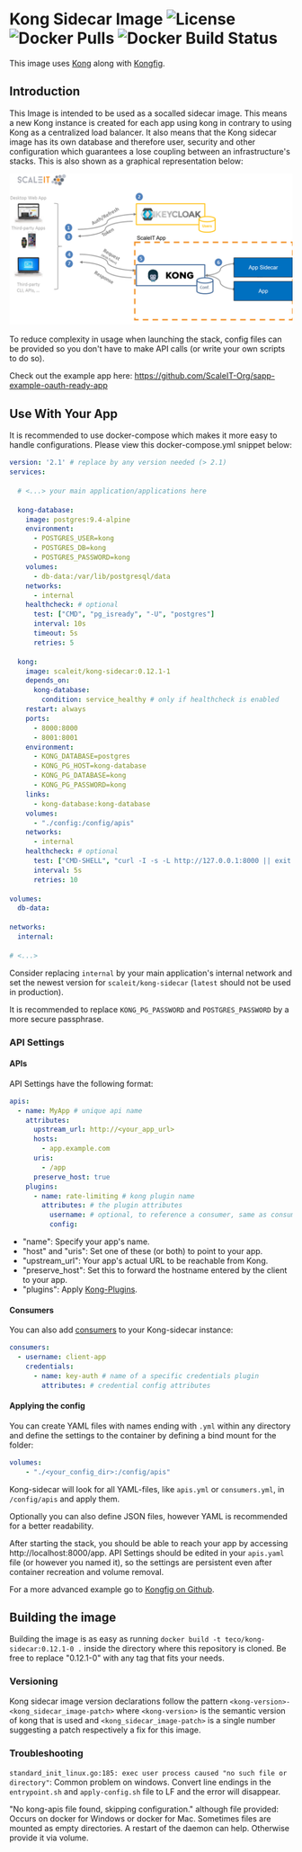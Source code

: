 # Kong Sidecar Image ![License](https://img.shields.io/github/license/ScaleIT-Org/kong-sidecar.svg) ![Docker Pulls](https://img.shields.io/docker/pulls/scaleit/kong-sidecar.svg) ![Docker Build Status](https://img.shields.io/docker/build/scaleit/kong-sidecar.svg)
This image uses [Kong](https://konghq.com/) along with [Kongfig](https://github.com/mybuilder/kongfig).

## Introduction
This Image is intended to be used as a socalled sidecar image. This means a new Kong instance is created for each app using kong in contrary to using Kong as a centralized load balancer. It also means that the Kong sidecar image has its own database and therefore user, security and other configuration which guarantees a lose coupling between an infrastructure's stacks. This is also shown as a graphical representation below:


![kong-sidecar](https://raw.githubusercontent.com/ScaleIT-Org/kong-sidecar/master/img/kong-sidecar.png)


To reduce complexity in usage when launching the stack, config files can be provided so you don't have to make API calls (or write your own scripts to do so).

Check out the example app here: https://github.com/ScaleIT-Org/sapp-example-oauth-ready-app

## Use With Your App
It is recommended to use docker-compose which makes it more easy to handle configurations. Please view this docker-compose.yml snippet below:

```yaml
version: '2.1' # replace by any version needed (> 2.1)
services:

  # <...> your main application/applications here

  kong-database:
    image: postgres:9.4-alpine
    environment:
      - POSTGRES_USER=kong
      - POSTGRES_DB=kong
      - POSTGRES_PASSWORD=kong
    volumes:
      - db-data:/var/lib/postgresql/data
    networks:
      - internal
    healthcheck: # optional
      test: ["CMD", "pg_isready", "-U", "postgres"]
      interval: 10s
      timeout: 5s
      retries: 5

  kong:
    image: scaleit/kong-sidecar:0.12.1-1
    depends_on:
      kong-database:
        condition: service_healthy # only if healthcheck is enabled
    restart: always
    ports:
      - 8000:8000
      - 8001:8001
    environment:
      - KONG_DATABASE=postgres
      - KONG_PG_HOST=kong-database
      - KONG_PG_DATABASE=kong
      - KONG_PG_PASSWORD=kong
    links:
      - kong-database:kong-database
    volumes:
      - "./config:/config/apis"
    networks:
      - internal
    healthcheck: # optional
      test: ["CMD-SHELL", "curl -I -s -L http://127.0.0.1:8000 || exit 1"]
      interval: 5s
      retries: 10

volumes:
  db-data:

networks:
  internal:

# <...>
```

Consider replacing `internal` by your main application's internal network and set the newest version for `scaleit/kong-sidecar` (`latest` should not be used in production).

It is recommended to replace `KONG_PG_PASSWORD` and `POSTGRES_PASSWORD` by a more secure passphrase.

### API Settings

#### APIs
API Settings have the following format:
```yaml
apis:
  - name: MyApp # unique api name
    attributes:
      upstream_url: http://<your_app_url>
      hosts: 
        - app.example.com
      uris:
        - /app
      preserve_host: true
    plugins:
      - name: rate-limiting # kong plugin name
        attributes: # the plugin attributes
          username: # optional, to reference a consumer, same as consumer_id in kong documentation
          config:
```

- "name": Specify your app's name.
- "host" and "uris": Set one of these (or both) to point to your app.
- "upstream_url": Your app's actual URL to be reachable from Kong.
- "preserve_host": Set this to forward the hostname entered by the client to your app.
- "plugins": Apply [Kong-Plugins](https://konghq.com/plugins/).

#### Consumers
You can also add [consumers](https://getkong.org/docs/0.4.x/getting-started/adding-consumers/) to your Kong-sidecar instance:
```yaml
consumers:
  - username: client-app
    credentials:
      - name: key-auth # name of a specific credentials plugin
        attributes: # credential config attributes
```

#### Applying the config

You can create YAML files with names ending with `.yml` within any directory and define the settings to the container by defining a bind mount for the folder:
```yaml
volumes:
    - "./<your_config_dir>:/config/apis"
```
Kong-sidecar will look for all YAML-files, like `apis.yml` or `consumers.yml`, in `/config/apis` and apply them.

Optionally you can also define JSON files, however YAML is recommended for a better readability.

After starting the stack, you should be able to reach your app by accessing http://localhost:8000/app.
API Settings should be edited in your `apis.yaml` file (or however you named it), so the settings are persistent even after container recreation and volume removal.

For a more advanced example go to [Kongfig on Github](https://github.com/mybuilder/kongfig).

## Building the image
Building the image is as easy as running `docker build -t teco/kong-sidecar:0.12.1-0 .` inside the directory where this repository is cloned. Be free to replace "0.12.1-0" with any tag that fits your needs.

### Versioning
Kong sidecar image version declarations follow the pattern `<kong-version>-<kong_sidecar_image-patch>` where `<kong-version>` is the semantic version of kong that is used and `<kong_sidecar_image-patch>` is a single number suggesting a patch respectively a fix for this image.

### Troubleshooting

`standard_init_linux.go:185: exec user process caused "no such file or directory"`: Common problem on windows. Convert line endings in the `entrypoint.sh` and `apply-config.sh` file to LF and the error will disappear.

"No kong-apis file found, skipping configuration." although file provided:
Occurs on docker for Windows or docker for Mac. Sometimes files are mounted as empty directories. A restart of the daemon can help. Otherwise provide it via volume.
